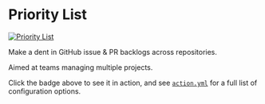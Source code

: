# Priority List

[![Priority List](https://img.shields.io/github/actions/workflow/status/iterative/priority-list/weekly.yml?label=workflow&logo=GitHub)](https://github.com/iterative/priority-list/actions/workflows/weekly.yml)

Make a dent in GitHub issue & PR backlogs across repositories.

Aimed at teams managing multiple projects.

Click the badge above to see it in action, and see [`action.yml`](./action.yml) for a full list of configuration options.
